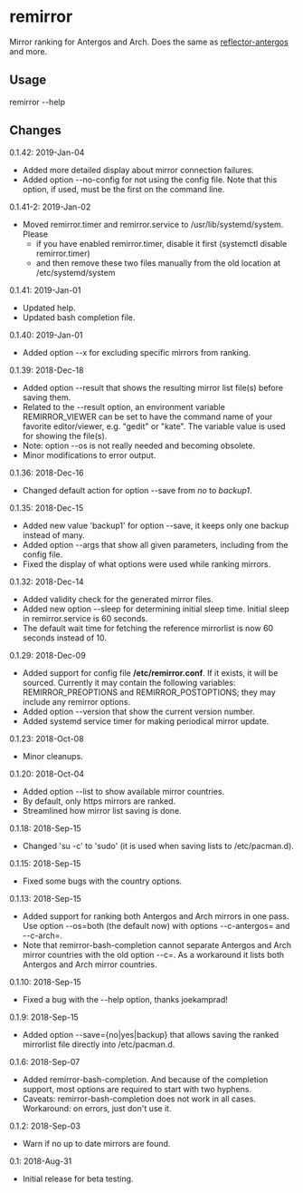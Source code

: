 # remirror
Mirror ranking for Antergos and Arch. Does the same as [reflector-antergos](https://github.com/manuel-192/antergos-reflector) and more.
## Usage
remirror --help
## Changes

0.1.42: 2019-Jan-04
- Added more detailed display about mirror connection failures.
- Added option --no-config for not using the config file. Note that this option, if used, must be the first on the command line.

0.1.41-2: 2019-Jan-02
- Moved remirror.timer and remirror.service to /usr/lib/systemd/system. Please
  - if you have enabled remirror.timer, disable it first (systemctl disable remirror.timer)
  - and then remove these two files manually from the old location at /etc/systemd/system

0.1.41: 2019-Jan-01
- Updated help.
- Updated bash completion file.

0.1.40: 2019-Jan-01
- Added option --x for excluding specific mirrors from ranking.

0.1.39: 2018-Dec-18
- Added option --result that shows the resulting mirror list file(s) before saving them.
- Related to the --result option, an environment variable REMIRROR_VIEWER can be set to have the command name of your favorite editor/viewer, e.g. "gedit" or "kate". The variable value is used for showing the file(s).
- Note: option --os is not really needed and becoming obsolete.
- Minor modifications to error output.

0.1.36: 2018-Dec-16
- Changed default action for option --save from <i>no</i> to <i>backup1</i>.

0.1.35: 2018-Dec-15
- Added new value 'backup1' for option --save, it keeps only one backup instead of many.
- Added option --args that show all given parameters, including from the config file.
- Fixed the display of what options were used while ranking mirrors.

0.1.32: 2018-Dec-14
- Added validity check for the generated mirror files.
- Added new option --sleep for determining initial sleep time. Initial sleep in remirror.service is 60 seconds.
- The default wait time for fetching the reference mirrorlist is now 60 seconds instead of 10.

0.1.29: 2018-Dec-09
- Added support for config file <b>/etc/remirror.conf</b>. If it exists, it will be sourced. Currently it may contain the following variables: REMIRROR_PREOPTIONS and REMIRROR_POSTOPTIONS; they may include any remirror options.
- Added option --version that show the current version number.
- Added systemd service timer for making periodical mirror update.

0.1.23: 2018-Oct-08
- Minor cleanups.

0.1.20: 2018-Oct-04
- Added option --list to show available mirror countries.
- By default, only https mirrors are ranked.
- Streamlined how mirror list saving is done.

0.1.18: 2018-Sep-15
- Changed 'su -c' to 'sudo' (it is used when saving lists to /etc/pacman.d).

0.1.15: 2018-Sep-15
- Fixed some bugs with the country options.

0.1.13: 2018-Sep-15
- Added support for ranking both Antergos and Arch mirrors in one pass. Use option --os=both (the default now) with options --c-antergos=<countries> and --c-arch=<countries>.
- Note that remirror-bash-completion cannot separate Antergos and Arch mirror countries with the old option --c=<countries>. As a workaround it lists both Antergos and Arch mirror countries.

0.1.10: 2018-Sep-15
- Fixed a bug with the --help option, thanks joekamprad!

0.1.9: 2018-Sep-15
- Added option --save={no|yes|backup} that allows saving the ranked mirrorlist file directly into /etc/pacman.d.

0.1.6: 2018-Sep-07
- Added remirror-bash-completion. And because of the completion support, most options are required to start with two hyphens.
- Caveats: remirror-bash-completion does not work in all cases. Workaround: on errors, just don't use it.

0.1.2: 2018-Sep-03
- Warn if no up to date mirrors are found.

0.1: 2018-Aug-31
- Initial release for beta testing.
